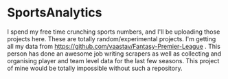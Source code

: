 # SportsAnalytics
I spend my free time crunching sports numbers, and I'll be uploading those projects here. These are totally random/experimental projects.
I'm getting all my data from https://github.com/vaastav/Fantasy-Premier-League . This person has done an awesome job writing scrapers as well as collecting and organising player and team level data for the last few seasons. This project of mine would be totally impossible without such a repository. 
